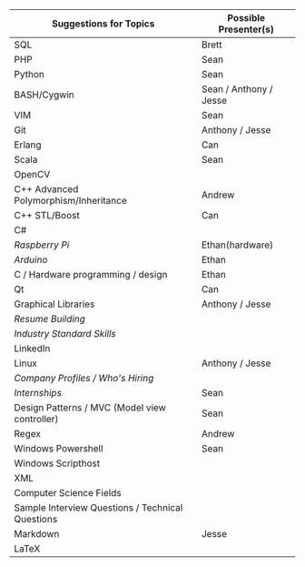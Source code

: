 Suggestions for Topics | Possible Presenter(s)
--- | ---
SQL | Brett
PHP | Sean
Python | Sean
BASH/Cygwin | Sean / Anthony / Jesse
VIM | Sean
Git | Anthony / Jesse
Erlang | Can
Scala | Sean
OpenCV | 
C++ Advanced Polymorphism/Inheritance | Andrew
C++ STL/Boost | Can
C# |
*Raspberry Pi* | Ethan(hardware)
*Arduino* | Ethan
C / Hardware programming / design | Ethan
Qt | Can
Graphical Libraries | Anthony / Jesse
*Resume Building* | 
*Industry Standard Skills* | 
LinkedIn | 
Linux | Anthony / Jesse
*Company Profiles / Who's Hiring* |
*Internships* | Sean
Design Patterns / MVC (Model view controller) | Sean
Regex | Andrew
Windows Powershell | Sean
Windows Scripthost | 
XML | 
Computer Science Fields | 
Sample Interview Questions / Technical Questions | 
Markdown | Jesse
LaTeX | 
